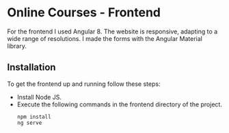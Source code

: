 # Online Courses - Frontend

For the frontend I used Angular 8. The website is responsive, adapting to a wide range of resolutions. I made the forms with the Angular Material library.

## Installation

To get the frontend up and running follow these steps:

 - Install Node JS.
 - Execute the following commands in the frontend directory of the project.
   ```
   npm install
   ng serve
   ```